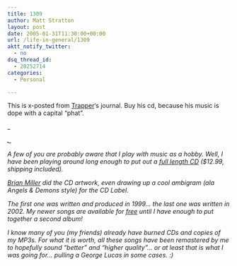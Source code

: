 ```yaml
---
title: 1309
author: Matt Stratton
layout: post
date: 2005-01-31T11:30:00+00:00
url: /life-in-general/1309
aktt_notify_twitter:
  - no
dsq_thread_id:
  - 28252714
categories:
  - Personal

---
```

This is x-posted from <a href="https://tjmweb.livejournal.com/" target="_blank">Trapper</a>&#8216;s journal. Buy his cd, because his music is dope with a capital &#8220;phat&#8221;.
  
_
  
<img src="https://keylime.tjmweb.com/img/cover_cinema.gif" border="1" alt="" />_

_A few of you are probably aware that I play with music as a hobby. Well, I have been playing around long enough to put out a [full length CD][1] ($12.99, shipping included)._

_[Brian Miller][2] did the CD artwork, even drawing up a cool ambigram (ala Angels & Demons style) for the CD Label._

_The first one was written and produced in 1999&#8230; the last one was written in 2002. My newer songs are available for [free][3] until I have enough to put together a second album!_

_I know many of you (my friends) already have burned CDs and copies of my MP3s. For what it is worth, all these songs have been remastered by me to hopefully sound &#8220;better&#8221; and &#8220;higher quality&#8221;&#8230; or at least that is what I was going for&#8230; pulling a George Lucas in some cases. :)_

 [1]: https://keylime.tjmweb.com/store.htm
 [2]: https://www.medialife.org/
 [3]: https://keylime.tjmweb.com/music.htm